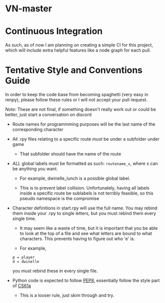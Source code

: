 # VN-master

# Continuous Integration

As such, as of now I am planning on creating a simple CI for this project, which will include extra helpful features like a node graph for each pull.

# Tentative Style and Conventions Guide

In order to keep the code base from becoming spaghetti (very easy in renpy), please follow these rules or I will not accept your pull request.

*Note:* These are not final, if something doesn't really work out or could be better, just start a conversation on discord

* Route names for programmming purposes will be the last name of the corresponding character
* All .rpy files relating to a specific route *must* be under a subfolder under game
  
  * That subfolder should have the name of the route
  
* *ALL* global labels must be formatted as such: `routename_x`, where x can be anything you want.

  * For example, dwinelle_lunch is a possible global label.
  
  * This is to prevent label collision. Unfortunately, having all labels inside a specific route be sublabels is not terribly feasible, so this pseudo namespace is the compromise
  
* Character definitions in start.rpy will use the full name. You may rebind them inside your .rpy to single letters, but you must rebind them every single time.

  * It may seem like a waste of time, but it is important that you be able to look at the top of a file and see what letters are bound to what characters. This prevents having to figure out who 'e' is. 
  
  * For example, 
  
  ```
  p = player
  d = dwinelle
  ```
  
  you must rebind these in every single file.
  
* Python code is expected to follow [PEP8](https://www.python.org/dev/peps/pep-0008/), essentially follow the style part of [CS61a](https://cs61a.org/articles/composition.html)

  * This is a looser rule, just skim through and try.
